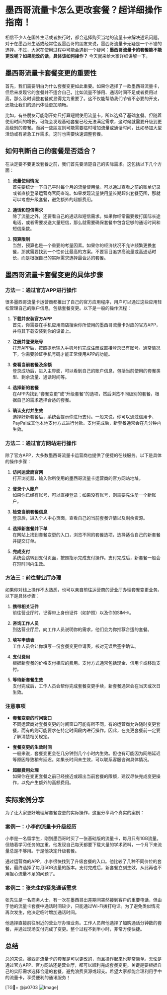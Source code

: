 # 墨西哥流量卡怎么更改套餐？超详细操作指南！

相信不少人在国外生活或者旅行时，都会选择购买当地的流量卡来解决通讯问题。对于在墨西哥生活或经常往返墨西哥的朋友来说，墨西哥流量卡无疑是一个不错的选择。不过，大家在使用过程中可能会遇到一个疑问：**墨西哥流量卡的套餐能不能更改呢？如果能改的话，具体该如何操作？** 今天就来给大家详细讲解一下。

## 墨西哥流量卡套餐变更的重要性

首先，我们需要明白为什么套餐变更如此重要。如果你选择了一款墨西哥流量卡，但后来发现它的套餐并不适合自己，比如流量不够用、通话时间不足或者费用过高，那么及时调整套餐就显得尤为重要了。这不仅能帮助我们节省不必要的开支，还能让我们的通讯体验更加顺畅。

比如，有些朋友可能刚开始只打算短期使用流量卡，所以选择了基础套餐。但随着使用时间的增长，可能会发现基础套餐已经无法满足需求，这时候就需要升级到更高级别的套餐。而另一些朋友则可能需要临时增加流量或通话时间，比如参加大型活动或有紧急工作需求，这时也需要快速调整套餐。

## 如何判断自己的套餐是否适合？

在决定要不要更改套餐之前，我们首先要清楚自己的实际需求。这包括以下几个方面：

1. **流量使用情况**  
   首先要统计一下自己平时每个月的流量使用量。可以通过查看之前的账单记录或者直接登录运营商官网查询。如果发现流量使用量长期超出套餐范围，那就可以考虑升级套餐，避免额外的超额费用。

2. **通话和短信需求**  
   除了流量之外，还要看自己的通话和短信需求。如果你经常需要拨打国际长途电话，或者需要发送大量短信，那么就需要确保套餐中包含足够的通话时间和短信条数。

3. **预算限制**  
   当然，预算也是一个重要的考量因素。如果你的经济状况不允许频繁更换套餐，那就需要找到一个性价比最高的方案。不要盲目追求高流量或高通话时长，而是根据自己的实际需求选择最合适的套餐。

## 墨西哥流量卡套餐变更的具体步骤

### 方法一：通过官方APP进行操作

很多墨西哥流量卡运营商都推出了自己的官方应用程序，用户可以通过这些应用轻松管理自己的账户信息，包括套餐变更。以下是一般的操作流程：

1. **下载并安装官方APP**  
   首先，你需要在手机应用商店搜索你所使用的墨西哥流量卡对应的官方APP，并将其下载安装到你的设备上。

2. **注册并登录账号**  
   打开APP后，按照提示输入手机号码完成注册或直接登录已有账号。通常情况下，你需要验证手机号码才能正常使用APP的功能。

3. **查看当前套餐及余额**  
   登录成功后，进入主界面，可以看到自己的账户信息，包括当前使用的套餐类型、剩余流量、通话时间等。

4. **选择新的套餐**  
   在APP内找到“套餐变更”或“升级套餐”的选项，然后浏览不同级别的套餐，根据自己的需求选择合适的套餐。

5. **确认支付并生效**  
   选择好新套餐后，系统会提示你进行支付。一般来说，你可以通过信用卡、PayPal或其他本地支付方式进行付款。支付完成后，新套餐通常会在几分钟内生效。

### 方法二：通过官方网站进行操作

除了官方APP，大多数墨西哥流量卡运营商也提供了便捷的在线服务。以下是具体的操作步骤：

1. **访问运营商官网**  
   打开浏览器，输入你所使用的墨西哥流量卡运营商的官方网站地址。

2. **登录个人账户**  
   如果你已经有账号，可以直接登录；如果没有账号，则需要先注册一个新账户。

3. **检查当前套餐信息**  
   登录后，进入个人中心页面，查看自己的当前套餐详情以及剩余资源。

4. **选择新套餐并下单**  
   在网站上找到套餐变更的入口，浏览不同的套餐选项，选择适合自己的新套餐并提交订单。

5. **完成支付**  
   系统会跳转到支付页面，按照指示完成支付操作。支付完成后，新套餐一般会在短时间内生效。

### 方法三：前往营业厅办理

如果你对线上操作不太熟悉，也可以亲自前往运营商的营业厅办理套餐变更业务。以下是具体步骤：

1. **携带相关证件**  
   前往营业厅时，记得带上身份证件（如护照）以及你的SIM卡。

2. **咨询工作人员**  
   到达营业厅后，向工作人员说明你的需求，他们会为你推荐合适的套餐。

3. **填写申请表**  
   工作人员会让你填写一份套餐变更申请表，核对无误后签字确认。

4. **支付费用**  
   根据新套餐的价格支付相应的费用。支付方式通常包括现金、信用卡或移动支付。

5. **等待新套餐生效**  
   支付完成后，工作人员会帮你完成套餐变更手续，新套餐通常会在当天或次日生效。

### 注意事项

- **套餐变更的时间窗口**  
  不同运营商对套餐变更的时间窗口可能有所不同。有的运营商允许随时变更套餐，而有的则可能要求在特定时间段内进行操作。因此，在变更套餐前一定要了解清楚相关规定。

- **套餐变更的生效时间**  
  一般来说，套餐变更会在几分钟到几个小时内生效。但也有可能因为网络延迟等原因导致稍有延迟。如果长时间未生效，可以联系客服咨询具体情况。

- **超额费用处理**  
  如果你在变更套餐之前已经接近或超出当前套餐的限额，建议尽快完成变更操作，以免产生额外的高额费用。

## 实际案例分享

为了让大家更好地理解套餐变更的实际操作，这里分享两个真实的案例：

### 案例一：小李的流量卡升级经历

小李是一名留学生，刚到墨西哥时买了一张基础版的流量卡，每月只有1GB流量。但随着学习任务的加重，他发现自己每天都要下载大量的学术资料，一个月下来流量总是不够用。于是他决定升级套餐。

通过运营商的APP，小李很快找到了升级套餐的入口。他比较了几种不同价位的套餐，最终选择了每月5GB流量的版本。支付完成后，新套餐立刻生效，从此再也不用担心流量不足的问题了。

### 案例二：张先生的紧急通话需求

张先生是一名商务人士，有一次在墨西哥出差期间突然接到客户的重要电话，但由于他的流量卡套餐中通话时间较少，只能通过Wi-Fi拨打电话。为了避免类似情况再次发生，他决定临时增加通话时间。

他选择直接前往附近的营业厅办理业务。工作人员帮他选择了加购通话分钟数的套餐，并通过现场支付完成了变更。整个过程不到半小时，非常方便快捷。

## 总结

总的来说，墨西哥流量卡的套餐是可以更改的，而且操作起来也非常简单。无论是通过官方APP、官方网站还是营业厅，都可以顺利完成套餐变更。关键是要根据自己的实际需求选择合适的套餐，避免浪费资源或超支。希望大家都能合理利用手中的流量卡，享受便利的通讯服务！

[TG💪+ @jx0703 ![Image](https://github.com/user-attachments/assets/dbca1d08-cadb-493c-b0ec-ad6f7a83f270)]